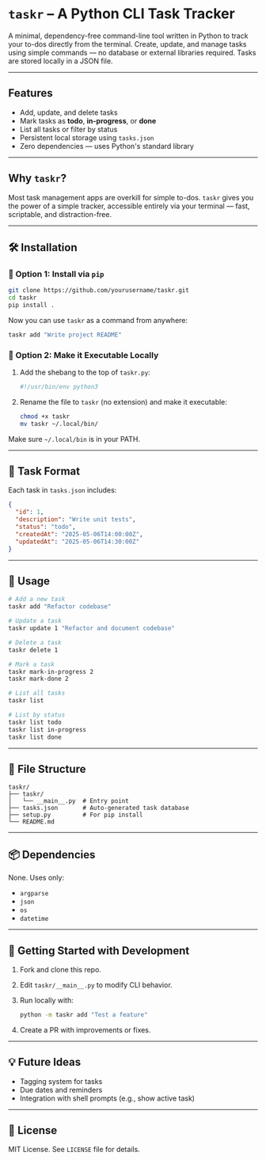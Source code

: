 # `taskr` – A Python CLI Task Tracker

A minimal, dependency-free command-line tool written in Python to track your to-dos directly from the terminal. Create, update, and manage tasks using simple commands — no database or external libraries required. Tasks are stored locally in a JSON file.

---

## Features

* Add, update, and delete tasks
* Mark tasks as **todo**, **in-progress**, or **done**
* List all tasks or filter by status
* Persistent local storage using `tasks.json`
* Zero dependencies — uses Python's standard library

---

## Why `taskr`?

Most task management apps are overkill for simple to-dos. `taskr` gives you the power of a simple tracker, accessible entirely via your terminal — fast, scriptable, and distraction-free.

---

## 🛠 Installation

### 🔹 Option 1: Install via `pip`

```bash
git clone https://github.com/yourusername/taskr.git
cd taskr
pip install .
```

Now you can use `taskr` as a command from anywhere:

```bash
taskr add "Write project README"
```

### 🔹 Option 2: Make it Executable Locally

1. Add the shebang to the top of `taskr.py`:

   ```python
   #!/usr/bin/env python3
   ```

2. Rename the file to `taskr` (no extension) and make it executable:

   ```bash
   chmod +x taskr
   mv taskr ~/.local/bin/
   ```

Make sure `~/.local/bin` is in your PATH.

---

## 🧾 Task Format

Each task in `tasks.json` includes:

```json
{
  "id": 1,
  "description": "Write unit tests",
  "status": "todo",
  "createdAt": "2025-05-06T14:00:00Z",
  "updatedAt": "2025-05-06T14:30:00Z"
}
```

---

## 🧪 Usage

```bash
# Add a new task
taskr add "Refactor codebase"

# Update a task
taskr update 1 "Refactor and document codebase"

# Delete a task
taskr delete 1

# Mark a task
taskr mark-in-progress 2
taskr mark-done 2

# List all tasks
taskr list

# List by status
taskr list todo
taskr list in-progress
taskr list done
```

---

## 📂 File Structure

```
taskr/
├── taskr/
│   └── __main__.py  # Entry point
├── tasks.json       # Auto-generated task database
├── setup.py         # For pip install
└── README.md
```

---

## 📦 Dependencies

None. Uses only:

* `argparse`
* `json`
* `os`
* `datetime`

---

## 🧠 Getting Started with Development

1. Fork and clone this repo.
2. Edit `taskr/__main__.py` to modify CLI behavior.
3. Run locally with:

   ```bash
   python -m taskr add "Test a feature"
   ```
   
4. Create a PR with improvements or fixes.

---

## 💡 Future Ideas

* Tagging system for tasks
* Due dates and reminders
* Integration with shell prompts (e.g., show active task)

---

## 📄 License

MIT License. See `LICENSE` file for details.
